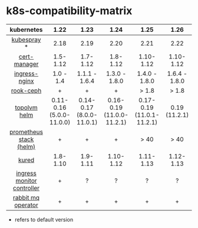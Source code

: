 # k8s-compatibility-matrix

| kubernetes | 1.22 | 1.23 | 1.24 | 1.25 | 1.26 |
|:---:|:---:|:---:|:---:|:---:|:---:|
| [kubespray](https://github.com/kubernetes-sigs/kubespray/releases) * | 2.18 | 2.19 | 2.20 | 2.21 | 2.22 |
| [cert-manager](https://cert-manager.io/docs/installation/supported-releases/) | 1.5-1.12 | 1.7-1.12 | 1.8-1.12 | 1.10-1.12 | 1.10-1.12 |
| [ingress-nginx](https://github.com/kubernetes/ingress-nginx#supported-versions-table) | 1.0 - 1.4 | 1.1.1 - 1.6.4 | 1.3.0 - 1.8.0 | 1.4.0 - 1.8.0 | 1.6.4 - 1.8.0 | 
| [rook-ceph](https://rook.github.io/docs/rook/v1.9/ceph-upgrade.html) | + | + | + | > 1.8 | > 1.8 | 
| [topolvm](https://github.com/topolvm/topolvm#supported-environments) [helm](https://github.com/topolvm/topolvm/tree/main/charts/topolvm) | 0.11-0.16 <br /> (5.0.0-11.0.0) | 0.14-0.17 <br /> (8.0.0-11.0.1) | 0.16-0.19 <br /> (11.0.0-11.2.1) | 0.17-0.19 <br /> (11.0.1-11.2.1) | 0.19 <br /> (11.2.1) |
| [prometheus stack (helm)](https://github.com/prometheus-community/helm-charts/blob/main/charts/kube-prometheus-stack/README.md#upgrading-chart) | + | + | + | > 40 | > 40 |
| [kured](https://kured.dev/docs/installation/#kubernetes--os-compatibility) | 1.8-1.10 | 1.9-1.11 | 1.10-1.12 | 1.11-1.13 | 1.12-1.13
| [ingress monitor controller](https://github.com/pavel1337/IngressMonitorController/tree/support-k8s-1.22) | + | ? | ? | ? | ? 
| [rabbit mq operator](https://github.com/rabbitmq/cluster-operator#supported-versions) | + | + | + | + | + |

* refers to default version
